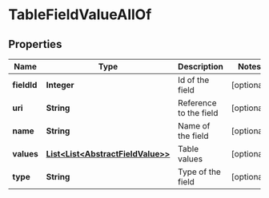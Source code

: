 

# TableFieldValueAllOf

## Properties

Name | Type | Description | Notes
------------ | ------------- | ------------- | -------------
**fieldId** | **Integer** | Id of the field |  [optional]
**uri** | **String** | Reference to the field |  [optional]
**name** | **String** | Name of the field |  [optional]
**values** | [**List&lt;List&lt;AbstractFieldValue&gt;&gt;**](List.md) | Table values |  [optional]
**type** | **String** | Type of the field |  [optional]



